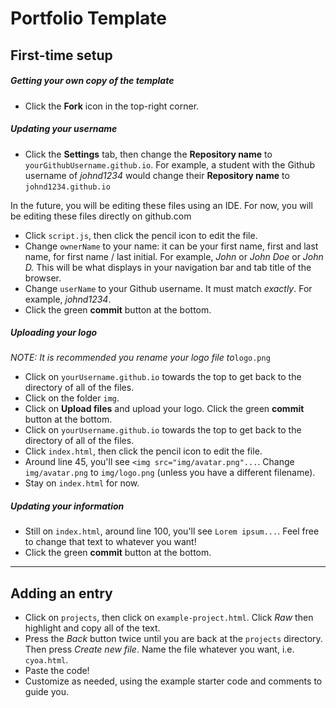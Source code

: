 # Portfolio Template

## First-time setup

##### Getting your own copy of the template

* Click the **Fork** icon in the top-right corner.

##### Updating your username

* Click the **Settings** tab, then change the **Repository name** to `yourGithubUsername.github.io`. For example, a student with the Github username of _johnd1234_ would change their **Repository name** to `johnd1234.github.io`

In the future, you will be editing these files using an IDE. For now, you will be editing these files directly on github.com


* Click `script.js`, then click the pencil icon to edit the file.
* Change `ownerName` to your name: it can be your first name, first and last name, for first name / last initial. For example, _John_ or _John Doe_ or _John D._ This will be what displays in your navigation bar and tab title of the browser.
* Change `userName` to your Github username. It must match _exactly_. For example, _johnd1234_.
* Click the green **commit** button at the bottom.

##### Uploading your logo

_NOTE: It is recommended you rename your logo file to_`logo.png`

* Click on `yourUsername.github.io` towards the top to get back to the directory of all of the files.
* Click on the folder `img`.
* Click on **Upload files** and upload your logo. Click the green **commit** button at the bottom.
* Click on `yourUsername.github.io` towards the top to get back to the directory of all of the files.
* Click `index.html`, then click the pencil icon to edit the file.
* Around line 45, you'll see `<img src="img/avatar.png"...`. Change `img/avatar.png` to `img/logo.png` (unless you have a different filename).
* Stay on `index.html` for now.

##### Updating your information

* Still on `index.html`, around line 100, you'll see `Lorem ipsum...`. Feel free to change that text to whatever you want!
* Click the green **commit** button at the bottom.

---

## Adding an entry

* Click on `projects`, then click on `example-project.html`. Click *Raw* then highlight and copy all of the text.
* Press the *Back* button twice until you are back at the `projects` directory. Then press *Create new file*. Name the file whatever you want, i.e. `cyoa.html`.
* Paste the code!
* Customize as needed, using the example starter code and comments to guide you.
